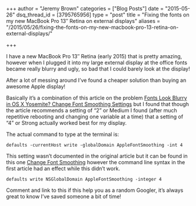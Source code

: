 +++
author = "Jeremy Brown"
categories = ["Blog Posts"]
date = "2015-05-26"
dsq_thread_id = [3795765956]
type = "post"
title = "Fixing the fonts on my new MacBook Pro 13″ Retina on external displays"
aliases = "/2015/05/26/fixing-the-fonts-on-my-new-macbook-pro-13-retina-on-external-displays/"

+++

I have a new Mac­Book Pro 13″ Retina (early 2015) that is pretty amaz­ing, how­ever when I plugged it into my large exter­nal dis­play at the office fonts became really blurry and ugly, so bad that I could barely look at the display!

After a lot of mess­ing around I’ve found a cheaper solu­tion than buy­ing an awe­some Apple display!

Basi­cally it’s a com­bi­na­tion of this arti­cle on the prob­lem [Fonts Look Blurry in OS X Yosemite? Change Font Smooth­ing Set­tings](http://osxdaily.com/2014/10/27/change-font-smoothing-text-os-x-yosemite/) but I found that though the arti­cle rec­om­mends a set­ting of “2” or Medium I found (after much repet­i­tive reboot­ing and chang­ing one vari­able at a time) that a set­ting of “4” or Strong actu­ally worked best for my display.

The actual com­mand to type at the ter­mi­nal is:

```defaults -currentHost write -globalDomain AppleFontSmoothing -int 4```

This set­ting wasn’t doc­u­mented in the orig­i­nal arti­cle but it can be found in this one [Change Font Smooth­ing](https://software.com/mac/tweaks/change-font-smoothing) how­ever the com­mand line syn­tax in the first arti­cle had an effect while this didn’t work.

```defaults write NSGlobalDomain AppleFontSmoothing -integer 4```

Com­ment and link to this if this help you as a ran­dom Googler, it’s always great to know I’ve saved some­one a bit of time!

